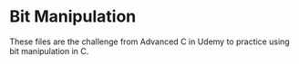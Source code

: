 # Bit Manipulation

These files are the challenge from Advanced C in Udemy to practice using bit manipulation in C.

